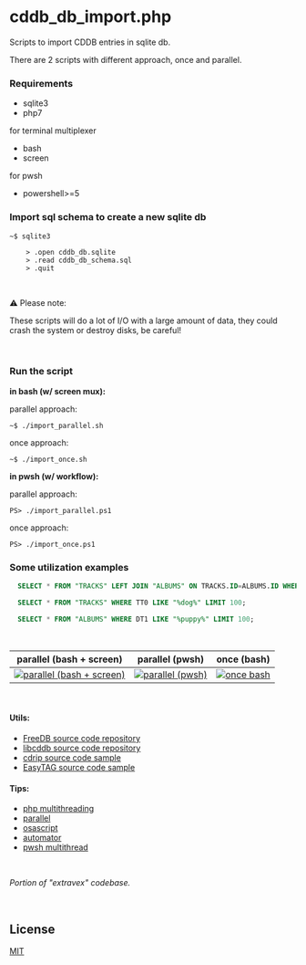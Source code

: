 # cddb_db_import.php

Scripts to import CDDB entries in sqlite db.

There are 2 scripts with different approach, once and parallel.


### Requirements

- sqlite3
- php7

for terminal multiplexer

- bash
- screen

for pwsh

- powershell>=5


### Import sql schema to create a new sqlite db

```console
~$ sqlite3

    > .open cddb_db.sqlite
    > .read cddb_db_schema.sql  
    > .quit
```

 

⚠️ Please note:

These scripts will do a lot of I/O with a large amount of data, they could crash the system or destroy disks, be careful!

 

### Run the script

**in bash (w/ screen mux):**

parallel approach:

	~$ ./import_parallel.sh

once approach:

	~$ ./import_once.sh


**in pwsh (w/ workflow):**

parallel approach:

	PS> ./import_parallel.ps1

once approach:

	PS> ./import_once.ps1



### Some utilization examples

```sql
  SELECT * FROM "TRACKS" LEFT JOIN "ALBUMS" ON TRACKS.ID=ALBUMS.ID WHERE DT1 LIKE "%bob%" LIMIT 100;
```

```sql
  SELECT * FROM "TRACKS" WHERE TT0 LIKE "%dog%" LIMIT 100;
```

```sql
  SELECT * FROM "ALBUMS" WHERE DT1 LIKE "%puppy%" LIMIT 100;
```

 

|parallel (bash + screen)|parallel (pwsh)|once (bash)|
|-|-|-|
|[![parallel (bash + screen)](../res/parallel_bash-screen.jpg)](https://raw.githubusercontent.com/leolweb/cddb_db_import/res/parallel_bash-screen.jpg)|[![parallel (pwsh)](../res/parallel_pwsh.jpg)](https://raw.githubusercontent.com/leolweb/cddb_db_import/res/parallel_pwsh.jpg)|[![once bash](../res/once_bash.jpg)](https://raw.githubusercontent.com/leolweb/cddb_db_import/res/once_bash.jpg)|

 

#### Utils:

- [FreeDB source code repository](http://ftp.freedb.org/pub/freedb/)
- [libcddb source code repository](http://libcddb.sourceforge.net/)
- [cdrip source code sample](http://www.leapsecond.com/tools/cdrip.c)
- [EasyTAG source code sample](https://github.com/GNOME/easytag/blob/master/src/cddb_dialog.c)


#### Tips:

- [php multithreading](http://php.net/manual/en/intro.pthreads.php)
- [parallel](https://www.gnu.org/software/parallel/)
- [osascript](https://developer.apple.com/library/archive/documentation/AppleScript/Conceptual/AppleScriptLangGuide/introduction/ASLR_intro.html)
- [automator](https://developer.apple.com/documentation/automator)
- [pwsh multithread](https://docs.microsoft.com/en-us/powershell/scripting/core-powershell/workflows-guide)

 

_Portion of "extravex" codebase._

 

## License

[MIT](LICENSE)
